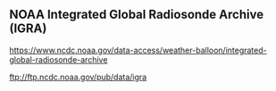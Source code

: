## NOAA Integrated Global Radiosonde Archive (IGRA)


https://www.ncdc.noaa.gov/data-access/weather-balloon/integrated-global-radiosonde-archive

ftp://ftp.ncdc.noaa.gov/pub/data/igra


